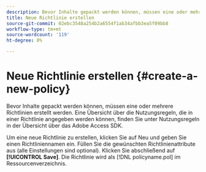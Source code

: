 ```yaml
---
description: Bevor Inhalte gepackt werden können, müssen eine oder mehrere Richtlinien erstellt werden. Eine Übersicht über die Nutzungsregeln, die in einer Richtlinie angegeben werden können, finden Sie unter Nutzungsregeln in der Übersicht über das Adobe Access SDK.
title: Neue Richtlinie erstellen
source-git-commit: 02ebc3548a254b2a6554f1ab34afbb3ea5f09bb8
workflow-type: tm+mt
source-wordcount: '119'
ht-degree: 0%

---
```


# Neue Richtlinie erstellen {#create-a-new-policy}

Bevor Inhalte gepackt werden können, müssen eine oder mehrere Richtlinien erstellt werden. Eine Übersicht über die Nutzungsregeln, die in einer Richtlinie angegeben werden können, finden Sie unter Nutzungsregeln in der Übersicht über das Adobe Access SDK.

Um eine neue Richtlinie zu erstellen, klicken Sie auf Neu und geben Sie einen Richtliniennamen ein. Füllen Sie die gewünschten Richtlinienattribute aus (alle Einstellungen sind optional). Klicken Sie abschließend auf **[!UICONTROL Save]**. Die Richtlinie wird als [!DNL policyname.pol] im Ressourcenverzeichnis.
